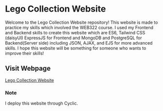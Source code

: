 # Lego Collection Website
<p>
  Welcome to the Lego Collection Website repository! This website is made to practice my skills which involved the WEB322 course. I used my Frontend and Backend skills to create this website which are ES6, Tailwind CSS (daisyUI) ExpressJS for Frontend and MongoDB and PostgreSQL for Backend(Server side) including JSON, AJAX, and EJS for more advanced skills. I hope this website will be something for someone who wants to improve their skills!
</p>

## Visit Webpage
<a href="[https://sudoku-website.netlify.app](https://calm-gold-moose-shoe.cyclic.app/)">Lego Collection Website</a>

### Note
I deploy this website through Cyclic.
